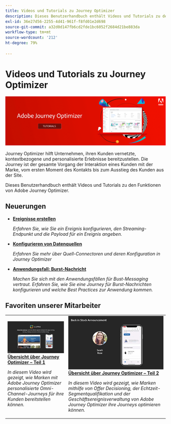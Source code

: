```yaml
---
title: Videos und Tutorials zu Journey Optimizer
description: Dieses Benutzerhandbuch enthält Videos und Tutorials zu den Funktionen von Adobe Journey Optimizer.
exl-id: 36e27d56-2255-4d41-961f-f8fd01e2d698
source-git-commit: a32d0d147fb6cd2fde1bc6052f2684d21be883da
workflow-type: tm+mt
source-wordcount: '212'
ht-degree: 79%

---
```



# Videos und Tutorials zu Journey Optimizer

![](./assets/ajo-banner.png)

Journey Optimizer hilft Unternehmen, ihren Kunden vernetzte, kontextbezogene und personalisierte Erlebnisse bereitzustellen. Die Journey ist der gesamte Vorgang der Interaktion eines Kunden mit der Marke, vom ersten Moment des Kontakts bis zum Ausstieg des Kunden aus der Site.

Dieses Benutzerhandbuch enthält Videos und Tutorials zu den Funktionen von Adobe Journey Optimizer.

## Neuerungen

* **[Ereignisse erstellen](/help/set-up-journeys/create-events.md)**

   *Erfahren Sie, wie Sie ein Ereignis konfigurieren, den Streaming-Endpunkt und die Payload für ein Ereignis angeben.*

* **[Konfigurieren von Datenquellen](/help/set-up-journeys/configure-data-sources.md)**

   *Erfahren Sie mehr über Quell-Connectoren und deren Konfiguration in Journey Optimizer*

* **[Anwendungsfall: Burst-Nachricht](/help/create-journeys/use-case-burst-message.md)**

   *Machen Sie sich mit den Anwendungsfällen für Bust-Messaging vertraut. Erfahren Sie, wie Sie eine Journey für Burst-Nachrichten konfigurieren und welche Best Practices zur Anwendung kommen.*

## Favoriten unserer Mitarbeiter

<table>
<tr>
  <td>
    <a href="./introduction/journey-optimizer-overview-part-1.md">
      <img alt="Übersicht über Journey Optimizer – Teil 1: Bereitstellen von Omni-Channel-Journeys (Video)" src="./assets/334174.jpg"/>
    </a>
    <div>
      <a href="./introduction/journey-optimizer-overview-part-1.md">
    <strong>Übersicht über Journey Optimizer – Teil 1 </strong>
    </a>
    </div>
    <p>
    <em>In diesem Video wird gezeigt, wie Marken mit Adobe Journey Optimizer personalisierte Omni-Channel-Journeys für ihre Kunden bereitstellen können.</em>
    <p>
  </td>
    <td>
    <a href="./introduction/journey-optimizer-overview-part-2.md">
      <img alt="Übersicht über Journey Optimizer – Teil 2: Bereitstellen von Omni-Channel-Journeys (Video)" src="./assets/334175.jpg"/>
    </a>
    <div>
      <a href="./introduction/journey-optimizer-overview-part-2.md">
    <strong>Übersicht über Journey Optimizer – Teil 2 </strong>
    </a>
    </div>
    <p>
    <em>In diesem Video wird gezeigt, wie Marken mithilfe von Offer Decisioning, der Echtzeit-Segmentqualifikation und der Geschäftsereignisverwaltung von Adobe Journey Optimizer ihre Journeys optimieren können.</em>
    <p>
  </td>
</table>




